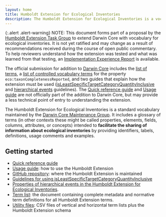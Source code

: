 ```yaml
---
layout: home
title: Humboldt Extension for Ecological Inventories
description: The Humboldt Extension for Ecological Inventories is a vocabulary for transmitting information about biodiversity surveys with hierarchical structure. It is used along with Darwin Core terms to extend descriptions of Events.
---
```


{:.alert .alert-warning}
NOTE: This document forms part of a proposal by the [Humboldt Extension Task Group](https://www.tdwg.org/community/osr/humboldt-extension/) to extend Darwin Core with vocabulary for ecological inventories. It is not yet ratified and may change as a result of recommendations received during the course of open public commentary. To help reviewers understand how the extension was tested and what was learned from that testing, an [Implementation Experience Report](https://docs.google.com/document/d/1RFdSHoyzWCQk9qO6uup4xQjWOMzPyBb-A0mcjj98hbk/edit?usp=sharing) is available.

The official submission for addition to [Darwin Core](http://www.tdwg.org/standards/450) includes the [list of terms](list/), a [list of controlled vocabulary terms](tcr/) for the property `eco:taxonCompletenessReported`, and two guides that explain how the extension must be used ([isLeastSpecificTargetCategoryQuantityInclusive](inclusive/) and [hierarchical events](hierarchy/) guidelines). The [Quick reference guide](terms/) and [Usage guide](https://docs.google.com/document/d/1rX4m94rtZDR_8iIe3RvRnNYKDJcmSX3ii4S5hCznEA0/edit?usp=sharing) are not officially part of the addition to Darwin Core, but may provide a less technical point of entry to understanding the extension.

The Humboldt Extension for Ecological Inventories is a standard vocabulary maintained by the [Darwin Core Maintenance Group](https://www.tdwg.org/community/dwc/). It includes a glossary of terms (in other contexts these might be called properties, elements, fields, columns, attributes, or concepts) intended to **facilitate the sharing of information about ecological inventories** by providing identifiers, labels, definitions, usage comments and examples.

## Getting started

* [Quick reference guide](terms/)
* [Usage guide](https://docs.google.com/document/d/1rX4m94rtZDR_8iIe3RvRnNYKDJcmSX3ii4S5hCznEA0/edit?usp=sharing): how to use the Humboldt Extension
* [GitHub repository](https://github.com/tdwg/hc): where the Humboldt Extension is maintained
* [Guidelines for using isLeastSpecificTargetCategoryQuantityInclusive](inclusive/)
* [Properties of hierarchical events in the Humboldt Extension for Ecological Inventories](hierarchy/).
* [Term list](list/): the document containing complete metadata and normative term definitions for all Humboldt Extension terms.
* [Utility files](https://github.com/tdwg/hc/tree/master/dist): CSV files of vertical and horizontal term lists plus the Humboldt Extension schema
